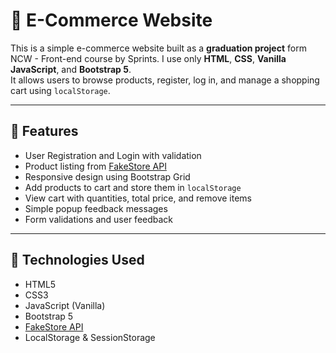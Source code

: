 # 🛒 E-Commerce Website

This is a simple e-commerce website built as a **graduation project** form NCW - Front-end course by Sprints. 
I use only **HTML**, **CSS**, **Vanilla JavaScript**, and **Bootstrap 5**.  
It allows users to browse products, register, log in, and manage a shopping cart using `localStorage`.

---

## 🚀 Features

- User Registration and Login with validation
- Product listing from [FakeStore API](https://fakestoreapi.com/)
- Responsive design using Bootstrap Grid
- Add products to cart and store them in `localStorage`
- View cart with quantities, total price, and remove items
- Simple popup feedback messages
- Form validations and user feedback

---

## 🧰 Technologies Used

- HTML5
- CSS3
- JavaScript (Vanilla)
- Bootstrap 5
- [FakeStore API](https://fakestoreapi.com/)
- LocalStorage & SessionStorage
